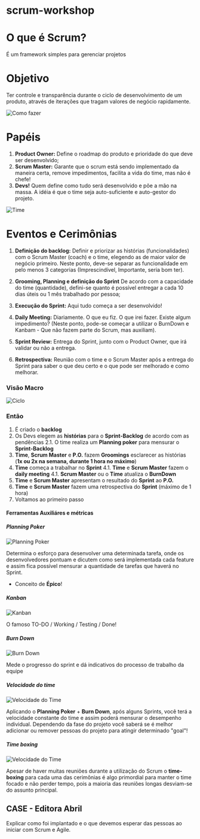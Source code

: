 # scrum-workshop

# O que é Scrum?

É um framework simples para gerenciar projetos

# Objetivo

  Ter controle e transparência durante o ciclo de desenvolvimento de um produto, através de iterações que tragam valores de negócio rapidamente.

  ![Como fazer](https://raw.githubusercontent.com/zekitow/scrum-workshop/master/imgs/00.agilecar.png)

# Papéis

  1. **Product Owner:** Define o roadmap do produto e prioridade do que deve ser desenvolvido;
  2. **Scrum Master:** Garante que o scrum está sendo implementado da maneira certa, remove impedimentos, facilita a vida do time, mas não é chefe!
  3. **Devs!** Quem define como tudo será desenvolvido e põe a mão na massa. A idéia é que o time seja auto-suficiente e auto-gestor do projeto.

  ![Time](https://raw.githubusercontent.com/zekitow/scrum-workshop/master/imgs/actos/scrum-team.jpg)

# Eventos e Cerimônias

  1. **Definição do backlog:**
    Definir e priorizar as histórias (funcionalidades) com o Scrum Master (coach) e o time, elegendo as de maior valor de negócio primeiro. Neste ponto, deve-se separar as funcionalidade em pelo menos 3 categorias (Imprescindível, Importante, seria bom ter).

  2. **Grooming, Planning e definição do Sprint**
    De acordo com a capacidade do time (quantidade), defini-se quanto é possível entregar a cada 10 dias úteis ou 1 mês trabalhado por pessoa;

  3. **Execução do Sprint:**
    Aqui tudo começa a ser desenvolvido!

  4. **Daily Meeting:**
    Diariamente. O que eu fiz. O que irei fazer. Existe algum impedimento? (Neste ponto, pode-se começar a utilizar o BurnDown e Kanbam - Que não fazem parte do Scrum, mas auxiliam).

  5. **Sprint Review:**
    Entrega do Sprint, junto com o Product Owner, que irá validar ou não a entrega.

  6. **Retrospectiva:**
    Reunião com o time e o Scrum Master após a entrega do Sprint para saber o que deu certo e o que pode ser melhorado e como melhorar.

### Visão Macro

![Ciclo](https://raw.githubusercontent.com/zekitow/scrum-workshop/master/imgs/01.cycle.png)

### Então

  1. É criado o **backlog**
  2. Os Devs elegem as **histórias** para o **Sprint-Backlog** de acordo com as pendências
    2.1. O time realiza um **Planning poker** para mensurar o **Sprint-Backlog**
  3. **Time**, **Scrum Master** e **P.O.** fazem **Groomings** esclarecer as histórias (**1x ou 2x na semana, durante 1 hora no máximo**)
  4. **Time** começa a trabalhar no **Sprint**
    4.1. **Time** e **Scrum Master** fazem o **daily meeting**
    4.1. **Scrum Master** ou o **Time** atualiza o **BurnDown**
  5. **Time** e **Scrum Master** apresentam o resultado do **Sprint** ao **P.O.**
  6. **Time** e **Scrum Master** fazem uma retrospectiva do **Sprint** (máximo de 1 hora)
  7. Voltamos ao primeiro passo

#### Ferramentas Auxiliáres e métricas



##### Planning Poker

  ![Planning Poker](https://raw.githubusercontent.com/zekitow/scrum-workshop/master/imgs/02.planning-poker.jpg)
  
  Determina o esforço para desenvolver uma determinada tarefa, onde os desenvolvedores pontuam e dicutem como será implementada cada feature e assim fica possível mensurar a quantidade de tarefas que haverá no Sprint.
  * Conceito de **Épico**!
  
##### Kanban

  ![Kanban](https://raw.githubusercontent.com/zekitow/scrum-workshop/master/imgs/03.kanban.jpg)

   O famoso TO-DO / Working / Testing / Done!

##### Burn Down

  ![Burn Down](https://raw.githubusercontent.com/zekitow/scrum-workshop/master/imgs/04.burndown.png)

  Mede o progresso do sprint e dá indicativos do processo de trabalho da equipe

##### Velocidade do time

  ![Velocidade do Time](https://raw.githubusercontent.com/zekitow/scrum-workshop/master/imgs/05.velocity.jpg)

  Aplicando o **Planning Poker** + **Burn Down**, após alguns Sprints, você terá a velocidade constante do time e assim poderá mensurar o desempenho individual. Dependendo da fase do projeto você saberá se é melhor adicionar ou remover pessoas do projeto para atingir determinado "goal"!

##### Time boxing

  ![Velocidade do Time](https://raw.githubusercontent.com/zekitow/scrum-workshop/master/imgs/06.time-boxing.jpg)

  Apesar de haver muitas reuniões durante a utilização do Scrum o **time-boxing** para cada uma das cerimônias é algo primordial para manter o time focado e não perder tempo, pois a maioria das reuniões longas desviam-se do assunto principal.

## CASE - Editora Abril

  Explicar como foi implantado e o que devemos esperar das pessoas ao iniciar com Scrum e Agile.

